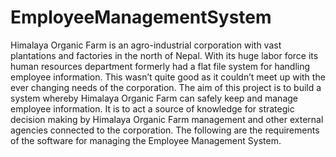 # EmployeeManagementSystem

Himalaya Organic Farm is an agro-industrial corporation with vast plantations and factories in the north of Nepal. With its huge labor force its human resources department formerly had a flat file system for handling employee information. This wasn’t quite good as it couldn’t meet up with the ever changing needs of the corporation. The aim of this project is to build a system whereby Himalaya Organic Farm can safely keep and manage employee information. It is to act a source of knowledge for strategic decision making by Himalaya Organic Farm management and other external agencies connected to the corporation. The following are the requirements of the software for managing the Employee Management System.

